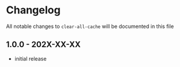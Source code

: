 # Changelog

All notable changes to `clear-all-cache` will be documented in this file

## 1.0.0 - 202X-XX-XX

- initial release
